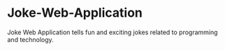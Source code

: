 # Joke-Web-Application
Joke Web Application tells fun and exciting jokes related to programming and technology.
